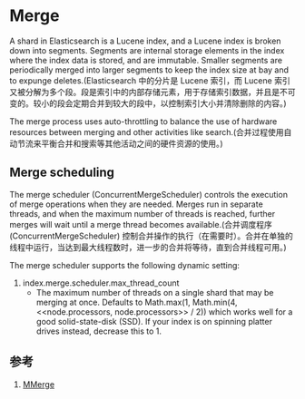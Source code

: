 # Merge
A shard in Elasticsearch is a Lucene index, and a Lucene index is broken down into segments. Segments are internal storage elements in the index where the index data is stored, and are immutable. Smaller segments are periodically merged into larger segments to keep the index size at bay and to expunge deletes.(Elasticsearch 中的分片是 Lucene 索引，而 Lucene 索引又被分解为多个段。段是索引中的内部存储元素，用于存储索引数据，并且是不可变的。较小的段会定期合并到较大的段中，以控制索引大小并清除删除的内容。)

The merge process uses auto-throttling to balance the use of hardware resources between merging and other activities like search.(合并过程使用自动节流来平衡合并和搜索等其他活动之间的硬件资源的使用。)

## Merge scheduling
The merge scheduler (ConcurrentMergeScheduler) controls the execution of merge operations when they are needed. Merges run in separate threads, and when the maximum number of threads is reached, further merges will wait until a merge thread becomes available.(合并调度程序 (ConcurrentMergeScheduler) 控制合并操作的执行（在需要时）。合并在单独的线程中运行，当达到最大线程数时，进一步的合并将等待，直到合并线程可用。)

The merge scheduler supports the following dynamic setting:
1. index.merge.scheduler.max_thread_count 
   - The maximum number of threads on a single shard that may be merging at once. Defaults to Math.max(1, Math.min(4, <<node.processors, node.processors>> / 2)) which works well for a good solid-state-disk (SSD). If your index is on spinning platter drives instead, decrease this to 1.

## 参考
1. [MMerge](https://www.elastic.co/guide/en/elasticsearch/reference/current/index-modules-merge.html#merge-scheduling)

